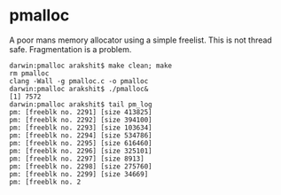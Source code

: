 # pmalloc
A poor mans memory allocator using a simple freelist.
This is not thread safe.
Fragmentation is a problem.

```
darwin:pmalloc arakshit$ make clean; make
rm pmalloc
clang -Wall -g pmalloc.c -o pmalloc
darwin:pmalloc arakshit$ ./pmalloc&
[1] 7572
darwin:pmalloc arakshit$ tail pm_log
pm: [freeblk no. 2291] [size 413825]
pm: [freeblk no. 2292] [size 394100]
pm: [freeblk no. 2293] [size 103634]
pm: [freeblk no. 2294] [size 534786]
pm: [freeblk no. 2295] [size 616460]
pm: [freeblk no. 2296] [size 325101]
pm: [freeblk no. 2297] [size 8913]
pm: [freeblk no. 2298] [size 275760]
pm: [freeblk no. 2299] [size 34669]
pm: [freeblk no. 2
```
